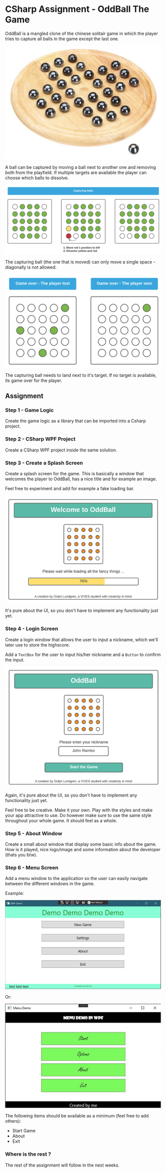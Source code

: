# CSharp Assignment - OddBall The Game

OddBall is a mangled clone of the chinese solitair game in which the player tries to capture all balls in the game except the last one.

![Solitair](./img/solitair.png)

A ball can be captured by moving a ball next to another one and removing both from the playfield. If multiple targets are available the player can choose which balls to dissolve.

![Capturing Balls](./img/capturing.png)

The capturing ball (the one that is moved) can only move a single space - diagonally is not allowed.

![Game Over](./img/game-over.png)

The capturing ball needs to land next to it's target. If no target is available, its game over for the player.

## Assignment

### Step 1 - Game Logic

Create the game logic as a library that can be imported into a Csharp project.

### Step 2 - CSharp WPF Project

Create a CSharp WPF project inside the same solution.

### Step 3 - Create a Splash Screen

Create a splash screen for the game. This is basically a window that welcomes the player to OddBall, has a nice title and for example an image.

Feel free to experiment and add for example a fake loading bar.

![Splash Screen](./img/loading.png)

It's pure about the UI, so you don't have to implement any functionality just yet.

### Step 4 - Login Screen

Create a login window that allows the user to input a nickname, which we'll later use to store the highscore.

Add a `TextBox` for the user to input his/her nickname and a `Button` to confirm the input.

![Login Screen](./img/nickname.png)

Again, it's pure about the UI, so you don't have to implement any functionality just yet.

Feel free to be creative. Make it your own. Play with the styles and make your app attractive to use. Do however make sure to use the same style throughout your whole game. It should feel as a whole.

### Step 5 - About Window

Create a small about window that display some basic info about the game. How is it played, nice logo/image and some information about the developer (thats you btw).

### Step 6 - Menu Screen

Add a menu window to the application so the user can easily navigate between the different windows in the game.

Example:

![Menu Example 1](./img/menu_example.png)

Or:

![Menu Example 2](./img/menu_example_2.png)

The following items should be available as a minimum (feel free to add others):

* Start Game
* About
* Exit

### Where is the rest ?

The rest of the assignment will follow in the next weeks.
